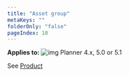 ```yaml
---
title: "Asset group"
metaKeys: ""
folderOnly: "false"
pageIndex: 10
---
```


**Applies to:** ![img](https://profitbasedocs.blob.core.windows.net/icons/yes-icon.png) Planner 4.x, 5.0 or 5.1

See [Product](/planner/workbooks/data-management/dimensions-and-currency-exchange-rates/product)
